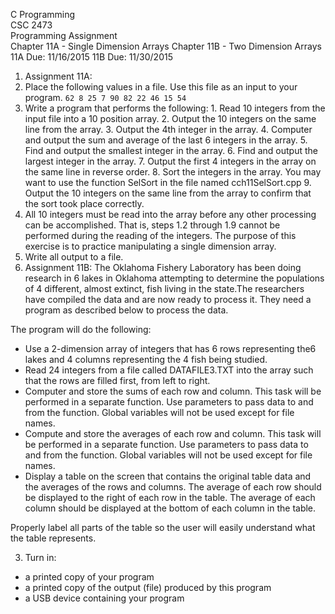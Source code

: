 C Programming  
CSC 2473  
Programming Assignment  
Chapter 11A - Single Dimension Arrays
Chapter 11B - Two Dimension Arrays
11A Due:  11/16/2015 11B Due: 11/30/2015

1. Assignment 11A:
  1. Place the following values in a file. Use this file as an input to your program.
  `62 8 25 7 90 82 22 46 15 54`
  2. Write a program that performs the following:
    1. Read 10 integers from the input file into a 10 position array.
    2. Output the 10 integers on the same line from the array.
    3. Output the 4th integer in the array.
    4. Computer and output the sum and average of the last 6 integers in the array.
    5. Find and output the smallest integer in the array.
    6. Find and output the largest integer in the array.
    7. Output the first 4 integers in the array on the same line in reverse order.
    8. Sort the integers in the array. You may want to use the function SelSort in the file named cch11SelSort.cpp
    9. Output the 10 integers on the same line from the array to confirm that the sort took place correctly.
  3. All 10 integers must be read into the array before any other processing can be accomplished. That is, steps 1.2 through 1.9 cannot be performed during the reading of the integers. The purpose of this exercise is to practice manipulating a single dimension array.
  4. Write all output to a file.
2. Assignment 11B:
  The Oklahoma Fishery Laboratory has been doing research in 6 lakes in Oklahoma attempting to determine the populations of 4 different, almost extinct, fish living in the state.The researchers have compiled the data and are now ready to process it. They need a program as described below to process the data.
  
  The program will do the following:
  - Use a 2-dimension array of integers that has 6 rows representing the6 lakes and 4 columns representing the 4 fish being studied.
  - Read 24 integers from a file called DATAFILE3.TXT into the array such that the rows are filled first, from left to right.
  - Computer and store the sums of each row and column. This task will be performed in a separate function. Use parameters to pass data to and from the function. Global variables will not be used except for file names.
  - Compute and store the averages of each row and column. This task will be performed in a separate function. Use parameters to pass data to and from the function. Global variables will not be used except for file names.
  - Display a table on the screen that contains the original table data and the averages of the rows and columns. The average of each row should be displayed to the right of each row in the table. The average of each column should be displayed at the bottom of each column in the table. 
  
  Properly label all parts of the table so the user will easily understand what the table represents.

3. Turn in:
  - a printed copy of your program
  - a printed copy of the output (file) produced by this program
  - a USB device containing your program
